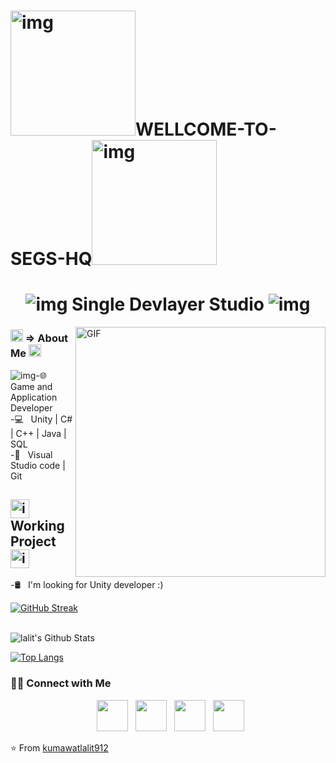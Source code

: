 <h1 ><img src="https://gametora.com/images/umamusume/trainer_titles/honor_103304.png" alt="img" width="200" />WELLCOME-TO-SEGS-HQ<img src="https://gametora.com/images/umamusume/trainer_titles/honor_103305.png" alt="img"  width="200"  />
</h1>

<h1 align="center">  <img src="https://media.discordapp.net/stickers/975666684134297620.webp?size=80"  alt="img" />
   Single Devlayer Studio 
<img src="https://media.discordapp.net/stickers/975669250175930392.webp?size=80" alt="img" />
</h1>
<img align="right" alt="GIF" src="https://media.discordapp.net/attachments/394381268965654530/1074179431167434822/ezgif-3-4b9d09d96a.gif?width=330&height=312" width="400"/>
<h3> <img src="https://media.discordapp.net/stickers/975669164884770836.webp?size=20" width="20" alt="img"/> => About Me  <img src="https://media.discordapp.net/stickers/975670239939428352.webp?size=20" width="20" alt="img"/> </h3>
<div><img src="https://media.discordapp.net/stickers/975669312658473010.webp?size=80" alt="img"/>-🌐 &nbsp;  Game and Application Developer <div/>
<div> -💻 &nbsp;  Unity | C# | C++ | Java | SQL <div/>
<div> -🔧 &nbsp;  Visual Studio code | Git <div/>



<h2><img src="https://static.wikia.nocookie.net/fategrandorder/images/b/b9/MasterMission_Button_1.png" alt="img"/ width="30"> Working Project <img src="https://static.wikia.nocookie.net/fategrandorder/images/8/8c/MasterMission_Button_2.png" alt="img"/ width="30"> </h2>


-🛢 &nbsp;  I'm looking for Unity developer :) 

[![GitHub Streak](https://github-readme-streak-stats.herokuapp.com?user=xkito24&theme=neon&border_radius=5&fire=DD701B)](https://git.io/streak-stats)

<br>

<img align="center" src="https://github-readme-stats.vercel.app/api?username=xkito24&include_all_commits=true&count_private=true&show_icons=true&line_height=20&title_color=7A7ADB&icon_color=2234AE&text_color=D3D3D3&bg_color=0,000000,130F40" alt="lalit's Github Stats">

</br>



[![Top Langs](https://github-readme-stats.vercel.app/api/top-langs/?username=xkito24&layout=compact&text_color=daf7dc&bg_color=151515)](https://github.com/xkito24/github-readme-stats)




<h3> 🤝🏻 Connect with Me </h3>

<p align="center">
&nbsp; <a href="https://twitter.com/mrlalitkumawat1" target="_blank" rel="noopener noreferrer"><img src="https://img.icons8.com/plasticine/100/000000/twitter.png" width="50" /></a>  
&nbsp; <a href="https://www.linkedin.com/in/kumawatlalit007/" target="_blank" rel="noopener noreferrer"><img src="https://img.icons8.com/plasticine/100/000000/instagram-new.png" width="50" /></a>  
&nbsp; <a href="https://www.linkedin.com/in/kumawatlalit007/" target="_blank" rel="noopener noreferrer"><img src="https://img.icons8.com/plasticine/100/000000/linkedin.png" width="50" /></a>
&nbsp; <a href="mailto:kumawatlalit912@gmail.com" target="_blank" rel="noopener noreferrer"><img src="https://img.icons8.com/plasticine/100/000000/gmail.png"  width="50" /></a>
</p>

⭐️ From [kumawatlalit912](https://github.com/kumawatlalit912)

